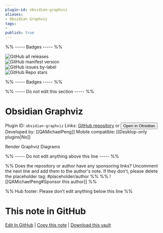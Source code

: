 ```yaml
---
plugin-id: obsidian-graphviz
aliases:
- Obsidian Graphviz
tags: 
- 
publish: true
---
```


%% ----- Badges ----- %%

![GitHub all releases](https://img.shields.io/github/downloads/QAMichaelPeng/obsidian-graphviz/total?color=573E7A&logo=github&style=for-the-badge)   
![GitHub manifest version](https://img.shields.io/github/manifest-json/v/QAMichaelPeng/obsidian-graphviz?color=573E7A&logo=github&style=for-the-badge)   
![GitHub issues by-label](https://img.shields.io/github/issues/QAMichaelPeng/obsidian-graphviz/help%20wanted?color=573E7A&logo=github&style=for-the-badge)   
![GitHub Repo stars](https://img.shields.io/github/stars/QAMichaelPeng/obsidian-graphviz?color=573E7A&logo=github&style=for-the-badge)

%% ----- Badges ----- %%

%% ----- Do not edit this section ----- %%

# Obsidian Graphviz

Plugin ID: `obsidian-graphviz`
Links: [GitHub repository](https://github.com/QAMichaelPeng/obsidian-graphviz) or [<button id=HH>Open in Obsidian</button>](obsidian://goto-plugin?id=obsidian-graphviz)
Developed by: [[QAMichaelPeng]]
Mobile compatible: [[Desktop-only plugins|No]]

Render Graphviz Diagrams

%% ----- Do not edit anything above this line ----- %% 

%% Does the repository or author have any sponsoring links? Uncomment the next line and add them to the author's note. If they don't, please delete the placeholder tag: #placeholder/author %%
%% ![[QAMichaelPeng#Sponsor this author]] %%

%% Hub footer: Please don't edit anything below this line %%

# This note in GitHub

<span class="git-footer">[Edit In GitHub](https://github.dev/obsidian-community/obsidian-hub/blob/main/02%20-%20Community%20Expansions/02.05%20All%20Community%20Expansions/Plugins/obsidian-graphviz.md "git-hub-edit-note") | [Copy this note](https://raw.githubusercontent.com/obsidian-community/obsidian-hub/main/02%20-%20Community%20Expansions/02.05%20All%20Community%20Expansions/Plugins/obsidian-graphviz.md "git-hub-copy-note") | [Download this vault](https://github.com/obsidian-community/obsidian-hub/archive/refs/heads/main.zip "git-hub-download-vault") </span>
